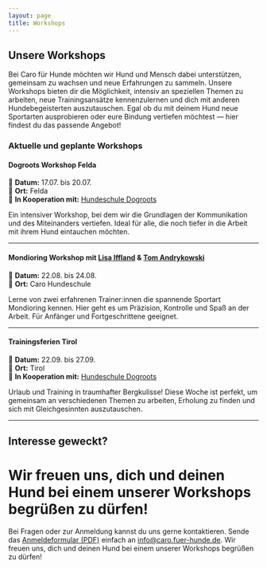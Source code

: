 ```yaml
---
layout: page
title: Workshops
---
```


## Unsere Workshops

Bei Caro für Hunde möchten wir Hund und Mensch dabei unterstützen, gemeinsam zu wachsen und neue Erfahrungen zu sammeln. Unsere Workshops bieten dir die Möglichkeit, intensiv an speziellen Themen zu arbeiten, neue Trainingsansätze kennenzulernen und dich mit anderen Hundebegeisterten auszutauschen. Egal ob du mit deinem Hund neue Sportarten ausprobieren oder eure Bindung vertiefen möchtest — hier findest du das passende Angebot!

### Aktuelle und geplante Workshops

#### **Dogroots Workshop Felda**
📅 **Datum:** 17.07. bis 20.07.  
📍 **Ort:** Felda  
🤝 **In Kooperation mit:** [Hundeschule Dogroots](https://www.hundeschule-dogroots.de/)   

Ein intensiver Workshop, bei dem wir die Grundlagen der Kommunikation und des Miteinanders vertiefen. Ideal für alle, die noch tiefer in die Arbeit mit ihrem Hund eintauchen möchten.

---

#### **Mondioring Workshop mit [Lisa Iffland](https://www.instagram.com/iffi_bande/) & [Tom Andrykowski](https://www.instagram.com/t.andrykowski/)**
📅 **Datum:** 22.08. bis 24.08.  
📍 **Ort:** Caro Hundeschule  

Lerne von zwei erfahrenen Trainer:innen die spannende Sportart Mondioring kennen. Hier geht es um Präzision, Kontrolle und Spaß an der Arbeit. Für Anfänger und Fortgeschrittene geeignet.

---

#### **Trainingsferien Tirol**
📅 **Datum:** 22.09. bis 27.09.  
📍 **Ort:** Tirol  
🤝 **In Kooperation mit:** [Hundeschule Dogroots](https://www.hundeschule-dogroots.de/)  

Urlaub und Training in traumhafter Bergkulisse! Diese Woche ist perfekt, um gemeinsam an verschiedenen Themen zu arbeiten, Erholung zu finden und sich mit Gleichgesinnten auszutauschen.

---

## Interesse geweckt?

Wir freuen uns, dich und deinen Hund bei einem unserer Workshops begrüßen zu dürfen!
=======
Bei Fragen oder zur Anmeldung kannst du uns gerne kontaktieren. Sende das [Anmeldeformular (PDF)](/assets/downloads/AnmeldungWorkshopsSeminare.pdf) einfach an info@caro.fuer-hunde.de. Wir freuen uns, dich und deinen Hund bei einem unserer Workshops begrüßen zu dürfen!

